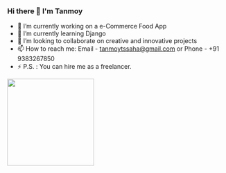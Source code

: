### Hi there 👋 I'm Tanmoy

<!--
**TanmoyTSSaha/TanmoyTSSaha** is a ✨ _special_ ✨ repository because its `README.md` (this file) appears on your GitHub profile.

Here are some ideas to get you started:
-->

- 🔭 I’m currently working on a e-Commerce Food App
- 🌱 I’m currently learning Django
- 👯 I’m looking to collaborate on creative and innovative projects
- 📫 How to reach me: Email - tanmoytssaha@gmail.com or Phone - +91 9383267850
- ⚡ P.S. : You can hire me as a freelancer.

<img src="https://user-images.githubusercontent.com/link-to-your-image.png" width="200" />
